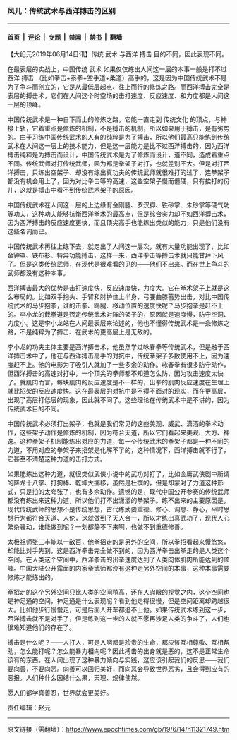 ### 风儿：传统武术与西洋搏击的区别

---

#### [首页](../../../..?n11321749) &nbsp;|&nbsp; [评论](../../../../../epoch-comment?n11321749) &nbsp;|&nbsp; [专题](../../../../../epoch-special?n11321749) &nbsp;|&nbsp; [禁闻](../../../../../epoch-news?n11321749) &nbsp;|&nbsp; [禁书](../../../../../books?n11321749) &nbsp;|&nbsp; [翻墙](https://github.com/gfw-breaker/nogfw/blob/master/README.md?n11321749)


<div class="post_content" id="artbody" itemprop="articleBody">
 <!-- article content begin -->
 <p>
  【大纪元2019年06月14日讯】传统
  <ok href="https://www.epochtimes.com/gb/tag/%E6%AD%A6%E6%9C%AF.html">
   武术
  </ok>
  与西洋
  <ok href="https://www.epochtimes.com/gb/tag/%E6%90%8F%E5%87%BB.html">
   搏击
  </ok>
  目的不同，因此表现不同。
 </p>
 <p>
  在最表层的实战上，中国传统
  <ok href="https://www.epochtimes.com/gb/tag/%E6%AD%A6%E6%9C%AF.html">
   武术
  </ok>
  如果仅仅练出人间这一层的本事一般是打不过西洋
  <ok href="https://www.epochtimes.com/gb/tag/%E6%90%8F%E5%87%BB.html">
   搏击
  </ok>
  （比如拳击+泰拳+空手道+柔道）高手的，这是因为中国传统武术不是为了争斗而创立的，它是从最低层起点、往上而行的修炼之路。而西洋搏击完全是表层的搏击术，它们在人间这个时空场的击打速度、反应速度、和力度都是人间这一层的顶峰。
 </p>
 <p>
  中国传统武术是一种自下而上的修炼之路，它能一直走到
  <ok href="https://www.epochtimes.com/gb/tag/%E4%BC%A0%E7%BB%9F%E6%96%87%E5%8C%96.html">
   传统文化
  </ok>
  的顶点，与神接上轨，它着重点是修炼的机制，不是搏击的机制，所以如果用于搏击，是有劣势的。由于习练中国传统武术的人有的纯粹是为了搏击，所以他们最高只能练到传统武术在人间这一层上的技术能力，但是这一层能力是比不过西洋搏击的，因为西洋搏击纯粹是为搏击而设计，中国传统武术是为了修炼而设计，道不同，造成着重点不同。传统武师对打传统武师，因为都是拳架子对打，也就差别不大。但是对打西洋搏击，只练出空架子、却没有练出真功夫的传统武师就很难打的过了，连拳架子都没有机会用上了，因为对比拳击等的高速，这些空架子慢而僵硬，只有挨打的份儿，这就是搏击中看不到传统武术架子的原因。
 </p>
 <p>
  中国传统武术在人间这一层的上边缘有金刚腿、罗汉脚、铁砂掌、朱砂掌等硬气功等功夫，这种功夫能够抗衡西洋拳术的最高点，但是综合实力却不如西洋搏击术，因为西洋搏击的反应速度更快，而且顶尖高手也能练出类似的能力，只是他们没有这些名词而已。
 </p>
 <p>
  中国传统武术再往上练下去，就走出了人间这一层次，就有大量功能出现了，比如金钟罩、铁布衫、特异功能搏击，这样一来，西洋拳击等搏击术就只能甘拜下风了。但是这类传统武师，在现代是很难看的见的——他们不出来。而在世上争斗的武师都没有这种本事。
 </p>
 <p>
  西洋搏击最大的优势是击打速度快，反应速度快，力度大。它在拳术架子上就是这么布局的。比如双手抱头、手臂和肘护住上半身，弓腰曲膝蓄势出击，对比中国传统武术的马步抱拳，谁的击拳、踢腿、移动位置的速度快呢？马步抱拳是赶不上的。李小龙的截拳道是否定传统武术对阵的架子的，原因就是速度慢，防守空洞、力度小。这是李小龙站在人间最表层来论述的，他也不懂得传统武术是一条修炼之路，不是纯粹为了搏击、在武术的更高层上是无敌的。
 </p>
 <p>
  李小龙的功夫主体主要是西洋搏击术，他虽然学过咏春拳等传统武术，但是融于西洋搏击术中了，他在与西洋搏击高手的对抗中，传统拳架子多数使用不上，因为速度赶不上。他的电影为了吸引人就加了一些多余的动作。咏春拳有很多防守动作，但西洋搏击的高速对打中，一个顶尖的拳师都不知道怎么防，因为攻击速度太快了。就肌肉而言，每块肌肉的反应速度是不一样的，出拳的肌肉反应速度在生理上就比招架的反应速度快。这在最表层的对抗中是不得不面对的现实，而在更高层，出现了高层打低层的现象，因此就不同了。这些理论在传统武术中是不讲的，因为传统武术目的不同。
 </p>
 <p>
  中国传统武术必须打出架子，也就是我们常见的这些美观、威武、潇洒的拳术动作，这些架子动作是修炼的机制，因为符合天道，所以它们看起来美观、大方、神逸。这种拳架子机制能练出对应的力道，每一个传统武术的拳架子都是一种不同的力道，不用对应的拳架子来招架是化解不了的，这种情况下，西洋搏击就不行了，它甚至不清楚这种力道的击打方式。
 </p>
 <p>
  如果能练出这种力道，就很类似武侠小说中的武功对打了，比如金庸武侠剧中所谓的降龙十八掌、打狗棒、乾坤大挪移，虽然是杜撰的，但是却蒙对了力道这种形式，只是拍的太夸张了，也有多余动作。遗憾的是，现代中国公开参赛的传统武师都没有练出来这种力道，所以他们打不出潇洒的拳架子。练不出来的主要原因是，现代传统武师的思想不是传统思想，古代练武要重德、修心、调息、静心，平时思想行为都符合天道、人伦，这就做到了天人合一，所以才练出真武功了，现代人心繁杂骚动，谁能做到呢？一刻都静不下来啊，也做不到重德修善。
 </p>
 <p>
  太极祖师张三丰能以一敌百，他拳招走的是另外的空间，所以拳招看起来慢悠悠，却能比对手先到，这是西洋拳击完全做不到的，因为西洋拳击出拳走的是人类这个空间。在人类这个空间中，西洋拳击的出拳速度达到了人类肉体肌肉所能达到的顶峰。中国大陆公开露面的内家拳武师都没有这种走另外空间的本事，这种本事需要修炼才能练出的。
 </p>
 <p>
  拳招走的这个另外空间只比人类的空间稍高，还在人肉眼的视觉之内，这个空间也是神足通的空间，神足通是什么表现呢？看到他走得很慢，但是空间距离却跨越很大。比如他步行慢慢走，可是后面人开车都追不上他。如果传统武术练到这一步，西洋搏击就不是对手了，但是练到这一步的人就不愿再涉足人类的争斗了，人们也很难知道他们的存在了。
 </p>
 <p>
  搏击是什么呢？——人打人，可是人啊都是珍贵的生命，都应该互相尊敬、互相帮助，怎么能打呢？怎么能暴力相向呢？因此搏击的出身就是恶的，这不是正常生命该有的东西。在人间出现了这种暴力倾向与实践，这应该引起我们的反思——我们要向善，不要向恶。向善可以回归美好，而向恶会导致世界恶劣，且会得到应有的恶报。人们种什么因结什么果，天理、规律使然。
 </p>
 <p>
  愿人们都学真善忍，世界就会更美好。
 </p>
 <p>
  责任编辑：赵元
 </p>
 <!-- article content end -->
 <div id="below_article_ad">
 </div>
</div>


---

原文链接（需翻墙）：https://www.epochtimes.com/gb/19/6/14/n11321749.htm